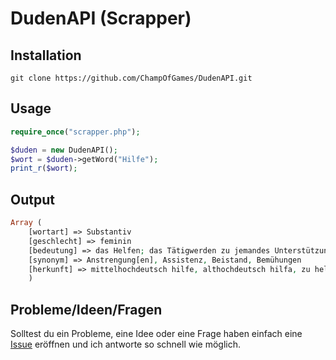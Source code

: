 # DudenAPI (Scrapper)

## Installation

```
git clone https://github.com/ChampOfGames/DudenAPI.git
```

## Usage

```php
require_once("scrapper.php");

$duden = new DudenAPI();
$wort = $duden->getWord("Hilfe");
print_r($wort);
```

## Output

```php
Array (
    [wortart] => Substantiv
    [geschlecht] => feminin
    [bedeutung] => das Helfen; das Tätigwerden zu jemandes Unterstützung
    [synonym] => Anstrengung[en], Assistenz, Beistand, Bemühungen
    [herkunft] => mittelhochdeutsch hilfe, althochdeutsch hilfa, zu helfen
    )
```

## Probleme/Ideen/Fragen

Solltest du ein Probleme, eine Idee oder eine Frage haben einfach eine [Issue](https://github.com/ChampOfGames/DudenAPI/issues) eröffnen und ich antworte so schnell wie möglich.